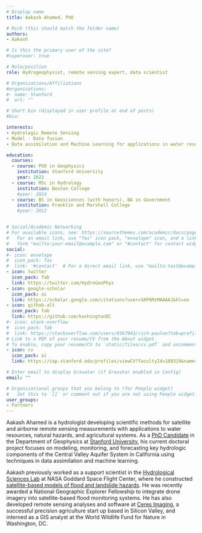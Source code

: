 ```yaml
---
# Display name
title: Aakash Ahamed, PhD

# Rich (this should match the folder name)
authors:
- Aakash

# Is this the primary user of the site?
#superuser: true

# Role/position
role: Hydrogeophysist, remote sensing expert, data scientist

# Organizations/Affiliations
#organizations:
#- name: Stanford
#  url: ""

# Short bio (displayed in user profile at end of posts)
#bio: 

interests:
- Hydrologic Remote Sensing
- Model - Data fusion
- Data assimilation and Machine Learning for applications in water resources, natural hazards, and agriculture

education:
  courses:
  - course: PhD in Geophysics
    institution: Stanford University
    year: 2022
  - course: MSc in Hydrology
    institution: Boston College
    #year: 2014
  - course: BS in Geosciences (with honors), BA in Government
    institution: Franklin and Marshall College
    #year: 2012


# Social/Academic Networking
# For available icons, see: https://sourcethemes.com/academic/docs/page-builder/#icons
#   For an email link, use "fas" icon pack, "envelope" icon, and a link in the
#   form "mailto:your-email@example.com" or "#contact" for contact widget.
social:
#- icon: envelope
#  icon_pack: fas
#  link: '#contact'  # For a direct email link, use "mailto:test@example.org".
- icon: twitter
  icon_pack: fab
  link: https://twitter.com/HydroGeoPhys
- icon: google-scholar
  icon_pack: ai
  link: https://scholar.google.com/citations?user=SKP6MzMAAAAJ&hl=en
- icon: github-alt
  icon_pack: fab
  link: https://github.com/kashingtonDC
#- icon: stack-overflow
#  icon_pack: fab
#  link: https://stackoverflow.com/users/8367943/rich-pauloo?tab=profile
# Link to a PDF of your resume/CV from the About widget.
# To enable, copy your resume/CV to `static/files/cv.pdf` and uncomment the lines below.
- icon: cv
  icon_pack: ai
  link: https://cap.stanford.edu/profiles/viewCV?facultyId=180319&name=Aakash_Ahamed

# Enter email to display Gravatar (if Gravatar enabled in Config)
email: ""

# Organizational groups that you belong to (for People widget)
#   Set this to `[]` or comment out if you are not using People widget.
user_groups:
- Partners
---
```


Aakash Ahamed is a hydrologist developing scientific methods for satellite and airborne remote sensing measurements with applications to water resources, natural hazards, and agricultural systems. As a [PhD Candidate](https://earth.stanford.edu/people/aakash-ahamed) in the Department of Geophysics at [Stanford University](https://gemcenter.stanford.edu/), his current doctoral project focuses on modeling, monitoring, and forecasting key hydrologic components of the Central Valley Aquifer System in California using techniques in data assimilation and machine learning. 

Aakash previously worked as a support scientist in the [Hydrological Sciences Lab](https://science.gsfc.nasa.gov/earth/hydrology/) at NASA Goddard Space Flight Center, where he constructed [satellite-based models of flood and landslide hazards](https://www.nasa.gov/feature/goddard/2018/scientists-deploy-damage-assessment-tool-in-laos-relief-efforts/). He was recently awarded a National Geographic Explorer Fellowship to integrate drone imagery into satellite-based flood monitoring systems. He has also developed remote sensing analyses and software at [Ceres Imaging](https://www.ceresimaging.net/), a successful precision agriculture start up based in Silicon Valley, and interned as a GIS analyst at the World Wildlife Fund for Nature in Washington, DC.
